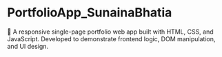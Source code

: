 # PortfolioApp_SunainaBhatia
🎯 A responsive single-page portfolio web app built with HTML, CSS, and JavaScript. Developed to demonstrate frontend logic, DOM manipulation, and UI design.
